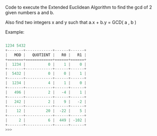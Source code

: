 <p>Code to execute the Extended Euclidean Algorithm to find the gcd of 2 given numbers a and b.</p>
<p>Also find two integers x and y such that a.x + b.y = GCD( a , b )</p>

Example:

```python

1234 5432
+-------+------------+------+------+
|   MOD |   QUOTIENT |   R0 |   R1 |
+=======+============+======+======+
|  1234 |          0 |    1 |    0 |
+-------+------------+------+------+
|  5432 |          0 |    0 |    1 |
+-------+------------+------+------+
|  1234 |          4 |    1 |    0 |
+-------+------------+------+------+
|   496 |          2 |   -4 |    1 |
+-------+------------+------+------+
|   242 |          2 |    9 |   -2 |
+-------+------------+------+------+
|    12 |         20 |  -22 |    5 |
+-------+------------+------+------+
|     2 |          6 |  449 | -102 |
+-------+------------+------+------+
>>>
```
